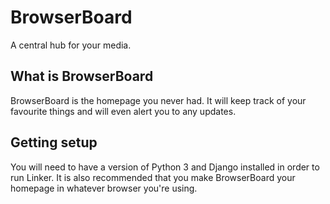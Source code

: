 # BrowserBoard
A central hub for your media.

## What is BrowserBoard
BrowserBoard is the homepage you never had. It will keep track of your favourite things and will even alert you to any updates.

## Getting setup
You will need to have a version of Python 3 and Django installed in order to run Linker. It is also recommended that you make BrowserBoard your homepage in whatever browser you're using.
